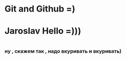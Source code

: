 # Git  and Github =)

<h1> Jaroslav Hello =)))<h1/>
<h3> ну , скажем так , надо вкуривать и вкуривать)<h3/> 